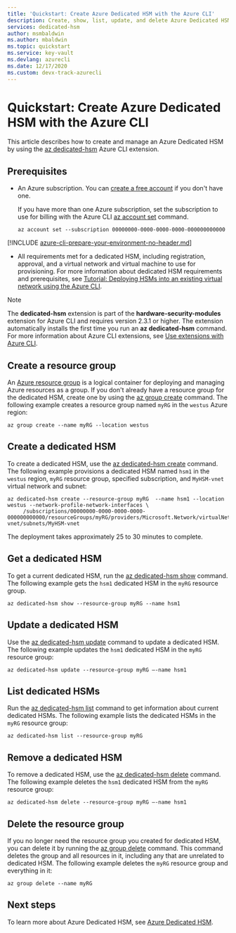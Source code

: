 ```yaml
---
title: 'Quickstart: Create Azure Dedicated HSM with the Azure CLI'
description: Create, show, list, update, and delete Azure Dedicated HSMs by using the Azure CLI.
services: dedicated-hsm
author: msmbaldwin
ms.author: mbaldwin
ms.topic: quickstart
ms.service: key-vault
ms.devlang: azurecli
ms.date: 12/17/2020
ms.custom: devx-track-azurecli
---
```


# Quickstart: Create Azure Dedicated HSM with the Azure CLI

This article describes how to create and manage an Azure Dedicated HSM by using the [az dedicated-hsm](/cli/azure/ext/hardware-security-modules/dedicated-hsm) Azure CLI extension.

## Prerequisites

- An Azure subscription. You can [create a free account](https://azure.microsoft.com/free/) if you don't have one.
  
  If you have more than one Azure subscription, set the subscription to use for billing with the Azure CLI [az account set](/cli/azure/account#az_account_set) command.
  
  ```azurecli-interactive
  az account set --subscription 00000000-0000-0000-0000-000000000000
  ```
[!INCLUDE [azure-cli-prepare-your-environment-no-header.md](../../includes/azure-cli-prepare-your-environment-no-header.md)]  
  
- All requirements met for a dedicated HSM, including registration, approval, and a virtual network and virtual machine to use for provisioning. For more information about dedicated HSM requirements and prerequisites, see [Tutorial: Deploying HSMs into an existing virtual network using the Azure CLI](tutorial-deploy-hsm-cli.md).
  
> [!NOTE]
> The **dedicated-hsm** extension is part of the **hardware-security-modules** extension for Azure CLI and requires version 2.3.1 or higher. The extension automatically installs the first time you run an **az dedicated-hsm** command. For more information about Azure CLI extensions, see [Use extensions with Azure CLI](/cli/azure/azure-cli-extensions-overview).
  

## Create a resource group

An [Azure resource group](../azure-resource-manager/management/overview.md) is a logical container for deploying and managing Azure resources as a group. If you don't already have a resource group for the dedicated HSM, create one by using the [az group create](/cli/azure/group#az_group_create) command. The following example creates a resource group named `myRG` in the `westus` Azure region:

```azurecli-interactive
az group create --name myRG --location westus
```

## Create a dedicated HSM

To create a dedicated HSM, use the [az dedicated-hsm create](/cli/azure/ext/hardware-security-modules/dedicated-hsm#ext_hardware_security_modules_az_dedicated_hsm_create) command. The following example provisions a dedicated HSM named `hsm1` in the `westus` region, `myRG` resource group, specified subscription, and `MyHSM-vnet` virtual network and subnet:

```azurecli-interactive
az dedicated-hsm create --resource-group myRG  --name hsm1 --location westus --network-profile-network-interfaces \
     /subscriptions/00000000-0000-0000-0000-000000000000/resourceGroups/myRG/providers/Microsoft.Network/virtualNetworks/MyHSM-vnet/subnets/MyHSM-vnet
```

The deployment takes approximately 25 to 30 minutes to complete.

## Get a dedicated HSM

To get a current dedicated HSM, run the [az dedicated-hsm show](/cli/azure/ext/hardware-security-modules/dedicated-hsm#ext_hardware_security_modules_az_dedicated_hsm_show) command. The following example gets the `hsm1` dedicated HSM in the `myRG` resource group.

```azurecli-interactive
az dedicated-hsm show --resource-group myRG --name hsm1
```

## Update a dedicated HSM

Use the [az dedicated-hsm update](/cli/azure/ext/hardware-security-modules/dedicated-hsm#ext_hardware_security_modules_az_dedicated_hsm_update) command to update a dedicated HSM. The following example updates the `hsm1` dedicated HSM in the `myRG` resource group:

```azurecli-interactive
az dedicated-hsm update --resource-group myRG –-name hsm1
```

## List dedicated HSMs

Run the [az dedicated-hsm list](/cli/azure/ext/hardware-security-modules/dedicated-hsm#ext_hardware_security_modules_az_dedicated_hsm_list) command to get information about current dedicated HSMs. The following example lists the dedicated HSMs in the `myRG` resource group:

```azurecli-interactive
az dedicated-hsm list --resource-group myRG
```

## Remove a dedicated HSM

To remove a dedicated HSM, use the [az dedicated-hsm delete](/cli/azure/ext/hardware-security-modules/dedicated-hsm#ext_hardware_security_modules_az_dedicated_hsm_delete) command. The following example deletes the `hsm1` dedicated HSM from the `myRG` resource group:

```azurecli-interactive
az dedicated-hsm delete --resource-group myRG –-name hsm1
```

## Delete the resource group

If you no longer need the resource group you created for dedicated HSM, you can delete it by running the [az group delete](/cli/azure/group#az_group_delete) command. This command deletes the group and all resources in it, including any that are unrelated to dedicated HSM. The following example deletes the `myRG` resource group and everything in it:

```azurecli-interactive
az group delete --name myRG
```

## Next steps

To learn more about Azure Dedicated HSM, see [Azure Dedicated HSM](overview.md).
